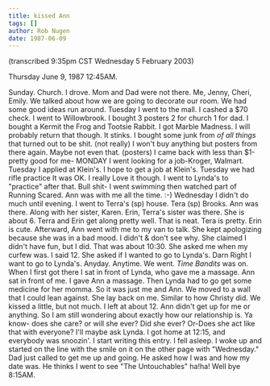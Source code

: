 ```yaml
---
title: kissed Ann
tags: []
author: Rob Nugen
date: 1987-06-09
---
```


<p class=note>(transcribed 9:35pm CST Wednesday 5 February 2003)</p>

<p class=date>Thursday June 9, 1987 12:45AM.</p>

<p>Sunday.  Church.  I drove.  Mom and Dad were not there.  Me,
Jenny, Cheri, Emily.  We talked about how we are going to decorate our
room.  We had some good ideas run around.  Tuesday I went to the mall.
I cashed a $70 check.  I went to Willowbrook.  I bought 3 posters 2
for church 1 for dad.  I bought a Kermit the Frog and Tootsie Rabbit.
I got Marble Madness.  I will probably return that though.  It
stinks.  I bought some junk from <em>of all things</em> that turned
out to be shit. (not really) I won't buy anything but posters from
there again.  Maybe not even that. (posters) I came back with less than
$1-pretty good for me- MONDAY I went looking for a job-Kroger,
Walmart.  Tuesday I applied at Klein's. I hope to get a job at
Klein's.  Tuesday we had rifle practice It was OK.  I really Love it
though.  I went to Lynda's to "practice" after that.  Bull shit- I
went swimming then watched part of Running Scared.  Ann was with me
all the time.  :-) Wednesday I didn't do much until evening.  I went
to Terra's (sp) house.  Tera (sp) Brooks.  Ann was there.  Along with
her sister, Karen.  Erin, Terra's sister was there.  She is about 6.
Terra and Erin get along pretty well.  That is neat.  Tera is pretty.
Erin is cute.  Afterward, Ann went with me to my van to talk.  She
kept apologizing because she was in a bad mood.  I didn't & don't see
why.  She claimed I didn't have fun, but I did.  That was about
10:30. She asked me when my curfew was.  I said 12.  She asked if I
wanted to go to Lynda's.  Darn Right I want to go to Lynda's.  Anyday.
Anytime.  We went.  <em>Time Bandits</em> was on.  When I first got
there I sat in front of Lynda, who gave me a massage.  Ann sat in
front of me.  I gave Ann a massage.  Then Lynda had to go get some
medicine for her momma.  So it was just me and Ann.  We moved to a
wall that I could lean against.  She lay back on me.  Similar to how
Christy did.  We kissed a little, but not much.  I left at about 12.
Ann didn't get up for me or anything.  So I am still wondering about
exactly how our relationship is.  Ya know- does she care?  or will she
ever?  Did she ever? Or-Does she act like that with everyone?  I'll
maybe ask Lynda.  I got home at 12:15, and everybody was snoozin'.  I
start writing this entry.  I fell asleep.  I woke up and started on
the line with the smile on it on the other page with "Wednesday."  Dad
just called to get me up and going.  He asked how I was and how my date
was.  He thinks I went to see "The Untouchables" ha!ha!  Well bye
8:15AM.</p>
